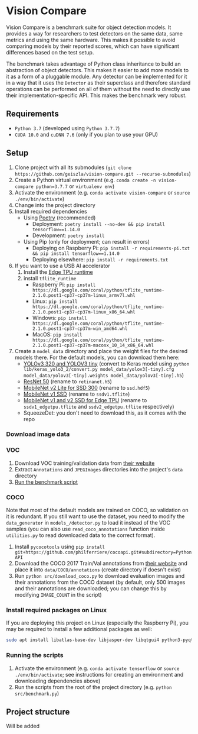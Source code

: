 # Vision Compare

Vision Compare is a benchmark suite for object detection models. It provides a way for researchers to test detectors on the same data, same metrics and using the same hardware. This makes it possible to avoid comparing models by their reported
scores, which can have significant differences based on the test setup.

The benchmark takes advantage of Python class inheritance to build an abstraction of object detectors. This makes it easier to add more models to it as a form of a pluggable module. Any detector can be implemented for it in a way that it uses the `Detector` as their superclass and therefore standard operations can be performed on all of them without the need to directly use their implementation-specific API. This makes the benchmark very robust.

## Requirements

- `Python 3.7` (developed using `Python 3.7.7`)
- `CUDA 10.0` and `cuDNN 7.6` (only if you plan to use your GPU)

## Setup

1. Clone project with all its submodules (`git clone https://github.com/geiszla/vision-compare.git --recurse-submodules`)
2. Create a Python virtual environment (e.g. `conda create -n vision-compare python=3.7.7` or `virtualenv env`)
3. Activate the environment (e.g. `conda activate vision-compare` or `source ./env/bin/activate`)
4. Change into the project directory
5. Install required dependencies
   - Using [Poetry](https://github.com/python-poetry/poetry) (recommended)
      - Deployment: `poetry install --no-dev && pip install tensorflow==1.14.0`
      - Development: `poetry install`
   - Using Pip (only for deployment; can result in errors)
      - Deploying on Raspberry Pi: `pip install -r requirements-pi.txt && pip install tensorflow==1.14.0`
      - Deploying elsewhere: `pip install -r requirements.txt`
6. If you want to use a USB AI accelerator
   1. Install the [Edge TPU runtime](https://coral.ai/docs/accelerator/get-started/#1-install-the-edge-tpu-runtime)
   2. install `tflite_runtime`
      - Raspberry Pi: `pip install https://dl.google.com/coral/python/tflite_runtime-2.1.0.post1-cp37-cp37m-linux_armv7l.whl`
      - Linux: `pip install https://dl.google.com/coral/python/tflite_runtime-2.1.0.post1-cp37-cp37m-linux_x86_64.whl`
      - Windows: `pip install https://dl.google.com/coral/python/tflite_runtime-2.1.0.post1-cp37-cp37m-win_amd64.whl`
      - MacOS: `pip install https://dl.google.com/coral/python/tflite_runtime-2.1.0.post1-cp37-cp37m-macosx_10_14_x86_64.whl`
7. Create a `model_data` directory and place the weight files for the desired models there. For the default models, you can download them here:
   - [YOLOv3 320 and YOLOV3 tiny](https://pjreddie.com/darknet/yolo/) (convert to Keras model using `python lib/keras_yolo3_2/convert.py model_data/yolov3[-tiny].cfg model_data/yolov3[-tiny].weights model_data/yolov3[-tiny].h5`)
   - [ResNet 50](https://github.com/fizyr/keras-retinanet/releases) (rename to `retinanet.h5`)
   - [MobileNet v2 Lite for SSD 300](https://github.com/tanakataiki/ssd_kerasV2) (rename to `ssd.hdf5`)
   - [MobileNet v1 SSD](https://www.tensorflow.org/lite/models/object_detection/overview) (rename to `ssdv1.tflite`)
   - [MobileNet v1 and v2 SSD for Edge TPU](https://coral.ai/models/) (rename to `ssdv1_edgetpu.tflite` and `ssdv2_edgetpu.tflite` respectively)
   - SqueezeDet: you don't need to download this, as it comes with the repo

### Download image data

### VOC

1. Download VOC training/validation data from [their website](http://host.robots.ox.ac.uk/pascal/VOC/voc2012/#devkit)
2. Extract `Annotations` and `JPEGImages` directories into the project's `data` directory
3. [Run the benchmark script](#running-the-scripts)

### COCO

Note that most of the default models are trained on COCO, so validation on it is redundant. If you still want to use the dataset, you need to modify the `data_generator` in `models_/detector.py` to load it instead of the VOC samples (you can also use `read_coco_annotations` function inside `utilities.py` to read downloaded data to the correct format).

1. Install `pycocotools` using `pip install git+https://github.com/philferriere/cocoapi.git#subdirectory=PythonAPI`
2. Download the COCO 2017 Train/Val annotations from [their website](https://cocodataset.org/#download) and place it into `data/COCO/annotations` (create directory if doesn't exist)
3. Run `python src/download_coco.py` to download evaluation images and their annotations from the COCO dataset (by default, only 500 images and their annotations are downloaded; you can change this by modifying `IMAGE_COUNT` in the script)

### Install required packages on Linux

If you are deploying this project on Linux (especially the Raspberry Pi), you may be required to install a few additional packages as well:

```bash
sudo apt install libatlas-base-dev libjasper-dev libqtgui4 python3-pyqt5 libqt4-test libhdf5-dev
```

### Running the scripts

1. Activate the environment (e.g. `conda activate tensorflow` or `source ./env/bin/activate`; see instructions for creating an environment and downloading dependencies above)
2. Run the scripts from the root of the project directory (e.g. `python src/benchmark.py`)

## Project structure

Will be added
